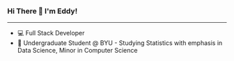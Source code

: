 ### Hi There 👋 I'm Eddy!
---
 - 💻 Full Stack Developer
 - 🏫 Undergraduate Student @ BYU - Studying Statistics with emphasis in Data Science, Minor in Computer Science
